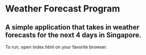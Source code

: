 # Weather Forecast Program
A simple application that takes in weather forecasts for the next 4 days in Singapore.
---
To run, open index.html on your favorite browser.
